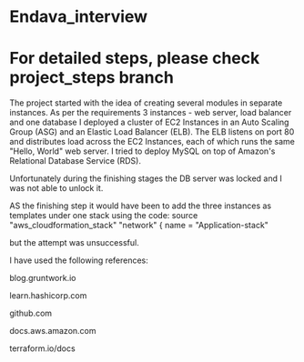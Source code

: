 # Endava_interview

# For detailed steps, please check project_steps branch

The project started with the idea of creating several modules in separate instances. 
As per the requirements 3 instances - web server, load balancer and one database
I deployed a cluster of EC2 Instances in an Auto Scaling Group (ASG) and an Elastic Load Balancer (ELB). The ELB listens on port 80 and distributes load across the EC2 Instances, each of which runs the same "Hello, World" web server.
I tried to deploy MySQL on top of Amazon's Relational Database Service (RDS).

Unfortunately during the finishing stages the DB server was locked and I was not able to unlock it.

AS the finishing step it would have been to add the three instances as templates under one stack using the code:
source "aws_cloudformation_stack" "network" {
  name = "Application-stack"
  
but the attempt was unsuccessful.

I have used the following references:

blog.gruntwork.io

learn.hashicorp.com

github.com

docs.aws.amazon.com

terraform.io/docs

